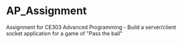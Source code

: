 # AP_Assignment
Assignment for CE303 Advanced Programming - Build a server/client socket application for a game of "Pass the ball"
